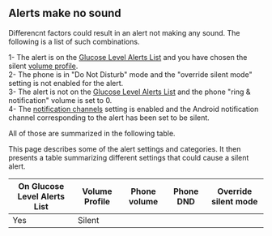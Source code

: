 ## Alerts make no sound 
  
Differencnt factors could result in an alert not making any sound.  The following is a list of such combinations.

1- The alert is on the [Glucose Level Alerts List](./Glucose-level-alerts.md) and you have chosen the silent [volume profile](./Volume-profiles.md).  
2- The phone is in "Do Not Disturb" mode and the "override silent mode" setting is not enabled for the alert.  
3- The alert is not on the [Glucose Level Alerts List](./Glucose-level-alerts.md) and the phone "ring & notification" volume is set to 0.  
4- The [notification channels](./Notification-channels.md) setting is enabled and the Android notification channel corresponding to the alert has been set to be silent.  

All of those are summarized in the following table.  

This page describes some of the alert settings and categories.  It then presents a table summarizing different settings that could cause a silent alert.  

| On Glucose Level Alerts List | Volume Profile | Phone volume | Phone DND | Override silent mode |  
|------------------------------|----------------|--------------|-----------|----------------------|  
| Yes                          | Silent         |              |           |                      |  
